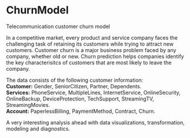 # ChurnModel
Telecommunication customer churn model

In a competitive market, every product and service company faces the challenging task of retaining its customers while trying to attract new customers. Customer churn is a major business problem faced by any company, whether old or new. Churn prediction helps companies identify the key characterisitcs of customers that are most likely to leave the company. <br>

The data consists of the following customer information: <br>
__Customer:__ Gender, SeniorCitizen, Partner, Dependents. <br>
__Services:__ PhoneService, MultipleLines, InternetService, OnlineSecurity, OnlineBackup, DeviceProtection, TechSupport, StreamingTV, StreamingMovies. <br>
__Account:__ PaperlessBilling, PaymentMethod, Contract, Churn. <br>

A very interesting analysis ahead with data visualizations, transformation, modeling and diagnostics.
